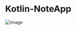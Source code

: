 # Kotlin-NoteApp

![image](https://user-images.githubusercontent.com/127305381/236701412-07aff912-3cbc-4250-a176-29bb2f228c65.png)
